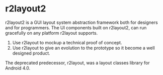 r2layout2
=========

r2layout2 is a GUI layout system abstraction framework both for designers and for programmers. The UI components built on r2layout2, can run gracefully on any platform r2layout supports.

1. Use r2layout to mockup a technical proof of concept.
2. Use r2layout to give an evolution to the prototype so it become a well designed product.

The deprecated predecessor, r2layout, was a layout classes library for Android 4.0.
